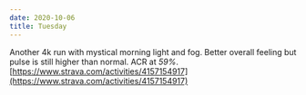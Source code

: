 ```yaml
---
date: 2020-10-06
title: Tuesday
---
```


Another 4k run with mystical morning light and fog. Better overall feeling but pulse is still higher than normal. ACR at *59%*.
[https://www.strava.com/activities/4157154917](https://www.strava.com/activities/4157154917)
